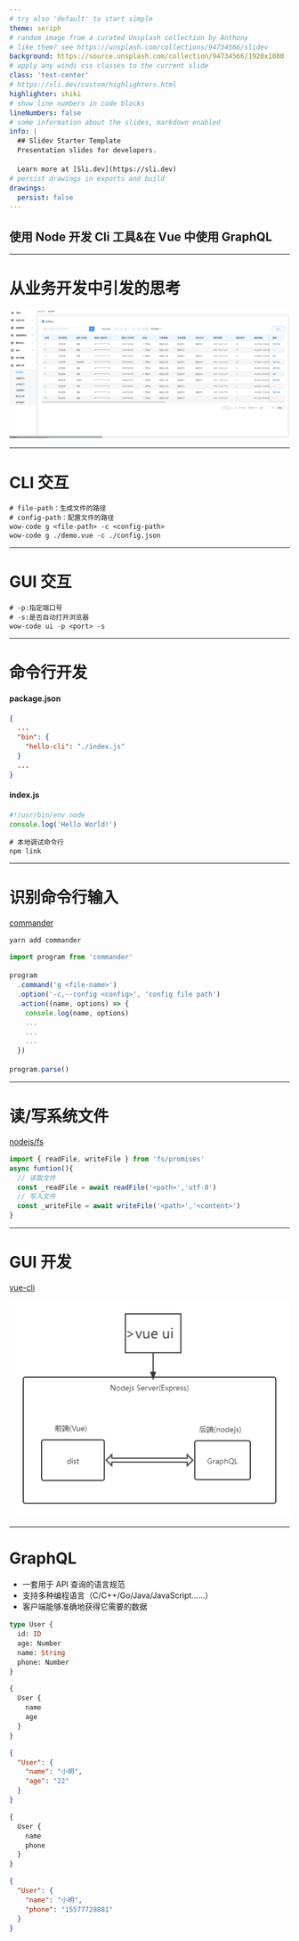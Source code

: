 ```yaml
---
# try also 'default' to start simple
theme: seriph
# random image from a curated Unsplash collection by Anthony
# like them? see https://unsplash.com/collections/94734566/slidev
background: https://source.unsplash.com/collection/94734566/1920x1080
# apply any windi css classes to the current slide
class: 'text-center'
# https://sli.dev/custom/highlighters.html
highlighter: shiki
# show line numbers in code blocks
lineNumbers: false
# some information about the slides, markdown enabled
info: |
  ## Slidev Starter Template
  Presentation slides for developers.

  Learn more at [Sli.dev](https://sli.dev)
# persist drawings in exports and build
drawings:
  persist: false
---
```


## 使用 Node 开发 Cli 工具&在 Vue 中使用 GraphQL

---

# 从业务开发中引发的思考

<img v-click src="/public/1.png" class="w-4xl shadow round" />

---

# CLI 交互

```shell {1,2,3|1,2,4}
# file-path：生成文件的路径
# config-path：配置文件的路径
wow-code g <file-path> -c <config-path>
wow-code g ./demo.vue -c ./config.json
```

---

# GUI 交互

```shell
# -p:指定端口号
# -s:是否自动打开浏览器
wow-code ui -p <port> -s
```

---

# 命令行开发
#### package.json
```json
{
  ...
  "bin": {
    "hello-cli": "./index.js"
  }
  ...
}
```

#### index.js
```js
#!/usr/bin/env node
console.log('Hello World!')
```

```shell
# 本地调试命令行
npm link
```

---

# 识别命令行输入

<a href="https://github.com/tj/commander.js/blob/master/Readme_zh-CN.md">commander</a>

<v-clicks>

```shell
yarn add commander
```

```js
import program from 'commander'

program
  .command('g <file-name>')
  .option('-c,--config <config>', 'config file path')
  .action((name, options) => {
    console.log(name, options)
    ...
    ...
    ...
  })

program.parse()
```

</v-clicks>

---

# 读/写系统文件

<a href="http://nodejs.cn/api/fs.html">nodejs/fs</a>

```js {1|1-4|1,2,5,6|all}
import { readFile, writeFile } from 'fs/promises'
async funtion(){
  // 读取文件
  const _readFile = await readFile('<path>','utf-8')
  // 写入文件
  const _writeFile = await writeFile('<path>','<content>')
}
```

---

# GUI 开发

<a href="https://github.com/vuejs/vue-cli">vue-cli</a>

<img src="/public/2.png" class="bg-gray-400 w-xl mx-auto"/>

---

# GraphQL

<div class="flex">
<div>

- 一套用于 API 查询的语言规范
- 支持多种编程语言（C/C++/Go/Java/JavaScript......）
- 客户端能够准确地获得它需要的数据

</div>
<div v-click class="flex-grow">

```graphql
type User {
  id: ID
  age: Number
  name: String
  phone: Number
}
```

</div>
</div>
<div class="flex justify-around" v-click>
<div class="w-1/3">

```graphql
{
  User {
    name
    age
  }
}
```

</div>

<div class="w-1/3">

```json
{
  "User": {
    "name": "小明",
    "age": "22"
  }
}
```

</div>

</div>

<div class="flex justify-around" v-click>
<div class="w-1/3">

```graphql
{
  User {
    name
    phone
  }
}
```

</div>

<div class="w-1/3">

```json
{
  "User": {
    "name": "小明",
    "phone": "15577728881"
  }
}
```

</div>

</div>
